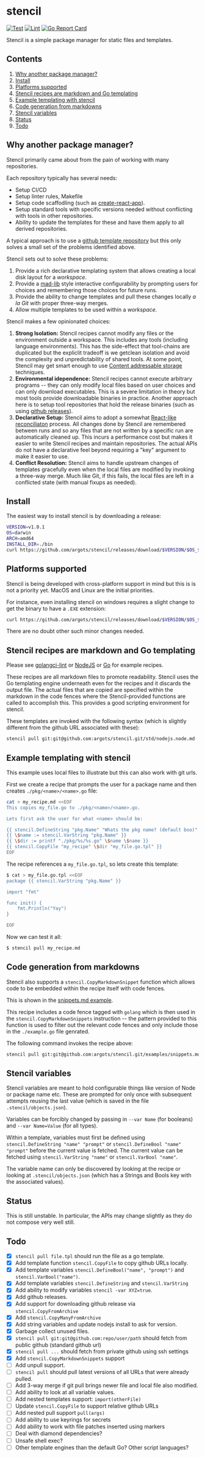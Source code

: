 # stencil

[![Test](https://github.com/argots/stencil/workflows/Test/badge.svg)](https://github.com/argots/stencil/actions?query=workflow%3ATest)
[![Lint](https://github.com/argots/stencil/workflows/Lint/badge.svg)](https://github.com/argots/stencil/actions?query=workflow%3ALint)
[![Go Report Card](https://goreportcard.com/badge/github.com/argots/stencil)](https://goreportcard.com/report/github.com/argots/stencil)

Stencil is a simple package manager for static files and templates.

## Contents
1. [Why another package manager?](#why-another-package-manager)
2. [Install](#install)
3. [Platforms supported](#platforms-supported)
4. [Stencil recipes are markdown and Go templating](#stencil-recipes-are-markdown-and-go-templating)
5. [Example templating with stencil](#example-templating-with-stencil)
6. [Code generation from markdowns](#code-generation-from-markdowns)
7. [Stencil variables](#stencil-variables)
8. [Status](#status)
9. [Todo](#todo)

## Why another package manager?

Stencil primarily came about from the pain of working with many
repositories.

Each repository typically has several needs:

- Setup CI/CD
- Setup linter rules, Makefile
- Setup code scaffodling (such as
[create-react-app](https://github.com/facebook/create-react-app)). 
- Setup standard tools with specific versions needed without
conflicting with tools in other repositories.
- Ability to update the templates for these and have them apply to all
derived repositories.

A typical approach is to use a [github template
repository](https://help.github.com/en/github/creating-cloning-and-archiving-repositories/creating-a-template-repository)
but this only solves a small set of the problems identified above.

Stencil sets out to solve these problems:

1. Provide a rich declarative templating system that allows creating a
local disk layout for a *workspace*.
2. Provide a [mad-lib](https://en.wikipedia.org/wiki/Mad_Libs) style
interactive configurability by prompting users for choices and
remembering those choices for future runs.
3. Provide the ability to change templates and pull these changes
locally *a la Git* with proper three-way merges.
4. Allow multiple templates to be used within a *workspace.*


Stencil makes a few opinionated choices:

1. **Strong Isolation:**  Stencil recipes cannot modify any files or
the environment outside a workspace.  This includes any tools
(including language environments).  This has the side-effect that
tool-chains are duplicated but the expliclit tradeoff is we getclean
isolation and avoid the complexity and unpredictability of
shared tools.  At some point, Stencil may get smart enough to use
[Content addressable
storage](https://en.wikipedia.org/wiki/Content-addressable_storage) techniques.
2. **Environmental idependence:** Stencil recipes cannot execute
arbitrary programs -- they can only modify local files based on user
choices and can only download executables.  This is a severe
limitation in theory but most tools provide downloadable binaries in
practice.  Another approach here is to setup tool repositories that
hold the release binaries (such as using [github
releases](https://help.github.com/en/enterprise/2.13/user/articles/creating-releases)).
3. **Declarative Setup:** Stencil aims to adopt a somewhat [React-like
reconciliaton](https://reactjs.org/docs/reconciliation.html) process.
All changes done by Stencil are remembered between runs and so any
files that are not written by a specific run are automatically
cleaned up. This incurs a performance cost but makes it easier to
write Stencil recipes and maintain repositories.  The actual APIs do
not have a declarative feel beyond requiring a "key" argument to make
it easier to use.
4. **Conflict Resolution:** Stencil aims to handle upstream changes of
templates gracefully even when the local files are modified by
invoking a three-way merge.  Much like Git, if this fails, the
local files are left in a conflicted state (with manual fixups as
needed).

## Install

The easiest way to install stencil is by downloading a release:

```sh
VERSION=v1.0.1
OS=darwin
ARCH=amd64
INSTALL_DIR=./bin
curl https://github.com/argots/stencil/releases/download/$VERSION/$OS_$ARCH.zip | tar -C $INSTALL_DIR -xvf - 
```

## Platforms supported

Stencil is being developed with cross-platform support in mind but
this is is not a priority yet.  MacOS and Linux are the initial
priorities.

For instance, even installing stencil on windows requires a slight
change to get the binary to have a `.EXE` extension: 

```sh
curl https://github.com/argots/stencil/releases/download/$VERSION/$OS_$ARCH.zip | tar -C $INSTALL_DIR -xvf - stencil --transform "s/stencil/stencil.exe"
```

There are no doubt other such minor changes needed.

## Stencil recipes are markdown and Go templating

Please see
[golangci-lint](https://github.com/argots/stencil/blob/master/std/golangci-lint.md)
or
[NodeJS](https://github.com/argots/stencil/blob/master/std/nodejs.node.md)
or [Go](https://github.com/argots/stencil/blob/master/std/golang.md)
for example recipes.

These recipes are all markdown files to promote readability.  Stencil
uses the Go templating engine underneath even for the recipes and it
discards the output file.  The actual files that are copied are
specified within the markdown in the code fences where the
Stencil-provided functions are called to accomplish this.  This
provides a good scripting environment for stencil.

These templates are invoked with the following syntax (which is
slightly different from the github URL associated with these):

```bash
stencil pull git:git@github.com:argots/stencil.git/std/nodejs.node.md
```

## Example templating with stencil

This example uses local files to illustrate but this can also work
with git urls.

First we create a recipe that prompts the user for a package name and
then creates `./pkg/<name>/<name>.go` file:

```bash
cat > my_recipe.md <<EOF
This copies my_file.go to ./pkg/<name>/<name>.go.

Lets first ask the user for what <name> should be:

{{ stencil.DefineString "pkg.Name" "Whats the pkg name? (default boo)" }}
{{ \$name := stencil.VarString "pkg.Name" }}
{{ \$dir := printf "./pkg/%s/%s.go" \$name \$name }}
{{ stencil.CopyFile "my_recipe" \$dir "my_file.go.tpl" }}
EOF
```

The recipe references a `my_file.go.tpl`, so lets create this template:

```bash
$ cat > my_file.go.tpl <<EOF
package {{ stencil.VarString "pkg.Name" }}

import "fmt"

func init() {
	fmt.Println("Yay")
}

EOF
```

Now we can test it all:


```bash
$ stencil pull my_recipe.md
```

## Code generation from markdowns

Stencil also supports a `stencil.CopyMarkdownSnippet` function which
allows code to be embedded within the recipe itself with code fences.

This is shown in the [snippets.md
example](https://github.com/argots/stencil/blob/master/examples/snippets.md).

This recipe includes a code fence tagged with `golang` which is then
used in the `stencil.CopyMarkdownSnippets` instruction -- the pattern
provided to this function is used to filter out the relevant code
fences and only include those in the `./example.go` file genrated.

The following command invokes the recipe above:

```bash
stencil pull git:git@github.com:argots/stencil.git/examples/snippets.md
```

## Stencil variables

Stencil variables are meant to hold configurable things like version
of Node or package name etc.  These are prompted for only once with
subsequent attempts reusing the last value (which is saved in the file
`.stencil/objects.json`).

Variables can be forcibly changed by passing in `--var Name` (for
booleans) and `--var Name=Value` (for all types).

Within a template, variables must first be defined using
`stencil.DefineString "name" "prompt"` or `stencil.DefineBool "name"
"prompt"` before the current value is fetched.  The current value can
be fetched using `stencil.VarString "name"` or `stencil.VarBool
"name"`.

The variable name can only be discovered by looking at the recipe or
looking at `.stencil/objects.json` (which has a Strings and Bools key
with the associated values).

## Status

This is still unstable.  In particular, the APIs may change slightly
as they do not compose very well still.

## Todo

- [X] `stencil pull file.tpl` should run the file as a go template.
- [X] Add template function `stencil.CopyFile` to copy github URLs locally.
- [X] Add template variables `stencil.DefineBool("name", "prompt")` and `stencil.VarBool("name")`.
- [X] Add template variables `stencil.DefineString` and `stencil.VarString`
- [X] Add ability to modify variables `stencil -var XYZ=true`.
- [X] Add github releases.
- [X] Add support for downloading  github release via `stencil.CopyFromArchive`
- [X] Add `stencil.CopyManyFromArchive`
- [X] Add string variables and update nodejs install to ask for version.
- [X] Garbage collect unused files.
- [X] `stencil pull git:git@github.com:repo/user/path` should fetch from public github (standard github url)
- [X] `stencil pull ...` should fetch from private github using ssh settings
- [X] Add `stencil.CopyMarkdownSnippets` support
- [ ] Add unpull support.
- [ ] `stencil pull` should pull latest versions of all URLs that were already pulled.
- [ ] Add 3-way merge if git pull brings newer file and local file also modified.
- [ ] Add ability to look at all variable values.
- [ ] Add nested templates support: `import(otherFile)`
- [ ] Update `stencil.CopyFile` to support relative github URLs
- [ ] Add nested pull support `pull(args)`
- [ ] Add ability to use keyrings for secrets
- [ ] Add ability to work with file patches inserted using markers
- [ ] Deal with diamond dependencies?
- [ ] Unsafe shell exec?
- [ ] Other template engines than the default Go? Other script languages?
